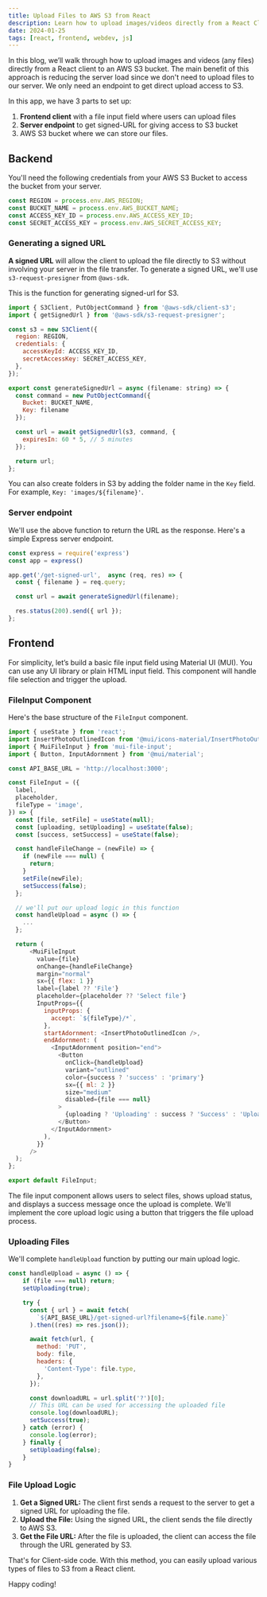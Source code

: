 ```yaml
---
title: Upload Files to AWS S3 from React
description: Learn how to upload images/videos directly from a React Client to an AWS S3 bucket.
date: 2024-01-25
tags: [react, frontend, webdev, js]
---
```


In this blog, we’ll walk through how to upload images and videos (any files) directly from a React client to an AWS S3 bucket. The main benefit of this approach is reducing the server load since we don't need to upload files to our server. We only need an endpoint to get direct upload access to S3.

In this app, we have 3 parts to set up:

1. **Frontend client** with a file input field where users can upload files
2. **Server endpoint** to get signed-URL for giving access to S3 bucket
3. AWS S3 bucket where we can store our files.

## Backend

You'll need the following credentials from your AWS S3 Bucket to access the bucket from your server.

```javascript
const REGION = process.env.AWS_REGION;
const BUCKET_NAME = process.env.AWS_BUCKET_NAME;
const ACCESS_KEY_ID = process.env.AWS_ACCESS_KEY_ID;
const SECRET_ACCESS_KEY = process.env.AWS_SECRET_ACCESS_KEY;
```

### Generating a signed URL

**A signed URL** will allow the client to upload the file directly to S3 without involving your server in the file transfer. To generate a signed URL, we'll use `s3-request-presigner` from `@aws-sdk`.

This is the function for generating signed-url for S3.

```javascript
import { S3Client, PutObjectCommand } from '@aws-sdk/client-s3';
import { getSignedUrl } from '@aws-sdk/s3-request-presigner';

const s3 = new S3Client({
  region: REGION,
  credentials: {
    accessKeyId: ACCESS_KEY_ID,
    secretAccessKey: SECRET_ACCESS_KEY,
  },
});

export const generateSignedUrl = async (filename: string) => {
  const command = new PutObjectCommand({
    Bucket: BUCKET_NAME,
    Key: filename
  });

  const url = await getSignedUrl(s3, command, {
    expiresIn: 60 * 5, // 5 minutes
  });

  return url;
};
```

You can also create folders in S3 by adding the folder name in the `Key` field. For example, `Key: 'images/${filename}'`.


### Server endpoint

We'll use the above function to return the URL as the response. Here's a simple Express server endpoint.

```javascript
const express = require('express')
const app = express()

app.get('/get-signed-url',  async (req, res) => {
  const { filename } = req.query;

  const url = await generateSignedUrl(filename);

  res.status(200).send({ url });
};
```

## Frontend

For simplicity, let’s build a basic file input field using Material UI (MUI). You can use any UI library or plain HTML input field. This component will handle file selection and trigger the upload.

### FileInput Component

Here's the base structure of the `FileInput` component. 

```javascript
import { useState } from 'react';
import InsertPhotoOutlinedIcon from '@mui/icons-material/InsertPhotoOutlined';
import { MuiFileInput } from 'mui-file-input';
import { Button, InputAdornment } from '@mui/material';

const API_BASE_URL = 'http://localhost:3000';

const FileInput = ({
  label,
  placeholder,
  fileType = 'image',
}) => {
  const [file, setFile] = useState(null);
  const [uploading, setUploading] = useState(false);
  const [success, setSuccess] = useState(false);

  const handleFileChange = (newFile) => {
    if (newFile === null) {
      return;
    }
    setFile(newFile);
    setSuccess(false);
  };

  // we'll put our upload logic in this function
  const handleUpload = async () => {
    ...
  };

  return (
      <MuiFileInput
        value={file}
        onChange={handleFileChange}
        margin="normal"
        sx={{ flex: 1 }}
        label={label ?? 'File'}
        placeholder={placeholder ?? 'Select file'}
        InputProps={{
          inputProps: {
            accept: `${fileType}/*`,
          },
          startAdornment: <InsertPhotoOutlinedIcon />,
          endAdornment: (
            <InputAdornment position="end">
              <Button
                onClick={handleUpload}
                variant="outlined"
                color={success ? 'success' : 'primary'}
                sx={{ ml: 2 }}
                size="medium"
                disabled={file === null}
              >
                {uploading ? 'Uploading' : success ? 'Success' : 'Upload'}
              </Button>
            </InputAdornment>
          ),
        }}
      />
  );
};

export default FileInput;
```

The file input component allows users to select files, shows upload status, and displays a success message once the upload is complete. We'll implement the core upload logic using a button that triggers the file upload process.

### Uploading Files

We'll complete `handleUpload` function by putting our main upload logic.

```javascript
const handleUpload = async () => {
    if (file === null) return;
    setUploading(true);

    try {
      const { url } = await fetch(
        `${API_BASE_URL}/get-signed-url?filename=${file.name}`
      ).then((res) => res.json());

      await fetch(url, {
        method: 'PUT',
        body: file,
        headers: {
          'Content-Type': file.type,
        },
      });

      const downloadURL = url.split('?')[0];
      // This URL can be used for accessing the uploaded file      
      console.log(downloadURL);
      setSuccess(true);
    } catch (error) {
      console.log(error);
    } finally {
      setUploading(false);
    }
}
```

### File Upload Logic

1. **Get a Signed URL:** The client first sends a request to the server to get a signed URL for uploading the file.
2. **Upload the File:** Using the signed URL, the client sends the file directly to AWS S3.
3. **Get the File URL:** After the file is uploaded, the client can access the file through the URL generated by S3.

That's for Client-side code. With this method, you can easily upload various types of files to S3 from a React client.

Happy coding!
